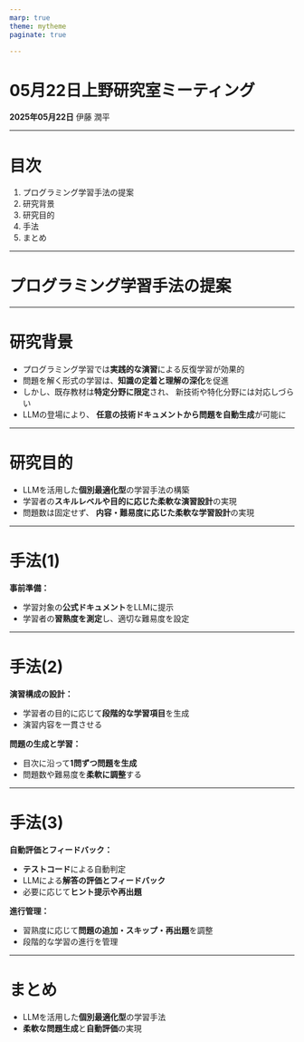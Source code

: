 ```yaml
---
marp: true
theme: mytheme
paginate: true

---
```

<script src="https://cdn.tailwindcss.com/3.0.16"></script>
<script>tailwind.config = { corePlugins: { preflight: false } }</script>



<div class="title">

# 05月22日上野研究室ミーティング
</div>
<div class="info">

**2025年05月22日**
伊藤 潤平
</div>

---

# 目次

<div class="contents">

1. プログラミング学習手法の提案
2. 研究背景
3. 研究目的
4. 手法
5. まとめ

</div>

---

<div class="chapter">

# プログラミング学習手法の提案

</div>

---

# 研究背景

- プログラミング学習では**実践的な演習**による反復学習が効果的
- 問題を解く形式の学習は、**知識の定着と理解の深化**を促進
- しかし、既存教材は**特定分野に限定**され、
新技術や特化分野には対応しづらい
- LLMの登場により、
**任意の技術ドキュメントから問題を自動生成**が可能に

---

# 研究目的

- LLMを活用した**個別最適化型**の学習手法の構築
- 学習者の**スキルレベルや目的に応じた柔軟な演習設計**の実現
- 問題数は固定せず、
**内容・難易度に応じた柔軟な学習設計**の実現

---

# 手法(1)


**事前準備：**
- 学習対象の**公式ドキュメント**をLLMに提示
- 学習者の**習熟度を測定**し、適切な難易度を設定

---

# 手法(2)

**演習構成の設計：**
- 学習者の目的に応じて**段階的な学習項目**を生成
- 演習内容を一貫させる

**問題の生成と学習：**
- 目次に沿って**1問ずつ問題を生成**
- 問題数や難易度を**柔軟に調整**する

---

# 手法(3)

**自動評価とフィードバック：**
- **テストコード**による自動判定
- LLMによる**解答の評価とフィードバック**
- 必要に応じて**ヒント提示や再出題**

**進行管理：**
- 習熟度に応じて**問題の追加・スキップ・再出題**を調整
- 段階的な学習の進行を管理

---

# まとめ

- LLMを活用した**個別最適化型**の学習手法
- **柔軟な問題生成**と**自動評価**の実現